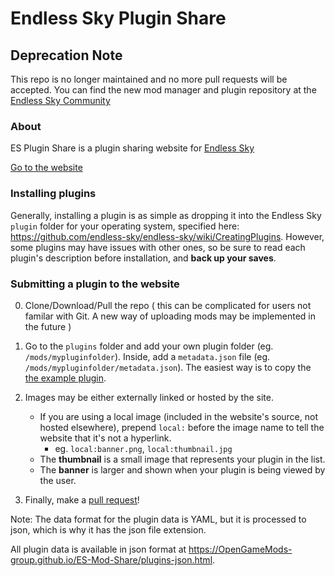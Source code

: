 # Endless Sky Plugin Share


## Deprecation Note
This repo is no longer maintained and no more pull requests will be accepted. You can find the new mod manager and plugin repository at the [Endless Sky Community](https://github.com/EndlessSkyCommunity)

### About
ES Plugin Share is a plugin sharing website for [Endless Sky](http://endless-sky.github.io/)

[Go to the website](https://OpenGameMods-group.github.io/ES-Mod-Share/)

### Installing plugins
Generally, installing a plugin is as simple as dropping it into the Endless Sky `plugin` folder for your operating system, specified here: https://github.com/endless-sky/endless-sky/wiki/CreatingPlugins.
However, some plugins may have issues with other ones, so be sure to read each plugin's description before installation, and **back up your saves**.

### Submitting a plugin to the website
0. Clone/Download/Pull the repo ( this can be complicated for users not familar with Git. A new way of uploading mods may be implemented in the future )

1. Go to the `plugins` folder and add your own plugin folder (eg. `/mods/mypluginfolder`). Inside, add a `metadata.json` file (eg. `/mods/mypluginfolder/metadata.json`). The easiest way is to copy the [the example plugin](https://github.com/CodeDraken/ES-Mod-Share/tree/gh-pages/_plugins/mod-example-title).

2. Images may be either externally linked or hosted by the site.
    - If you are using a local image (included in the website's source, not hosted elsewhere), prepend `local:` before the image name to tell the website that it's not a hyperlink.
        - eg. `local:banner.png`, `local:thumbnail.jpg`
    - The **thumbnail** is a small image that represents your plugin in the list. 
    - The **banner** is larger and shown when your plugin is being viewed by the user.

3. Finally, make a [pull request](https://help.github.com/articles/creating-a-pull-request/)!

Note: The data format for the plugin data is YAML, but it is processed to json, which is why it has the json file extension.

All plugin data is available in json format at https://OpenGameMods-group.github.io/ES-Mod-Share/plugins-json.html.
